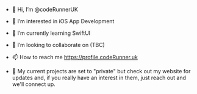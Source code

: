 - 👋 Hi, I’m @codeRunnerUK
- 👀 I’m interested in iOS App Development
- 🌱 I’m currently learning SwiftUI
- 💞️ I’m looking to collaborate on (TBC)
- 📫 How to reach me https://profile.codeRunner.uk

- 🌱 My current projects are set to "private" but check out my website for updates and, if you really have an interest in them, just reach out and we'll connect up.

<!---
coderunneruk/coderunneruk is a ✨ special ✨ repository because its `README.md` (this file) appears on your GitHub profile.
You can click the Preview link to take a look at your changes.
--->

